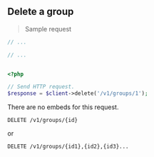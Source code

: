 ## Delete a group

> Sample request

```java
// ...
```

```c
// ...
```

```csharp

```

```php
<?php

// Send HTTP request.
$response = $client->delete('/v1/groups/1');
```

<aside class="info">
There are no embeds for this request.
</aside>

`DELETE /v1/groups/{id}`

or

`DELETE /v1/groups/{id1},{id2},{id3}...`
